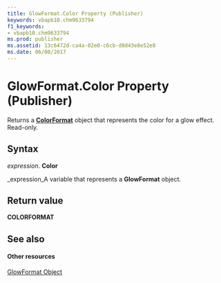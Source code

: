 ```yaml
---
title: GlowFormat.Color Property (Publisher)
keywords: vbapb10.chm9633794
f1_keywords:
- vbapb10.chm9633794
ms.prod: publisher
ms.assetid: 13c6472d-ca4a-02e0-c6cb-d8d43e8e52e8
ms.date: 06/08/2017
---
```



# GlowFormat.Color Property (Publisher)

Returns a **[ColorFormat](colorformat-object-publisher.md)** object that represents the color for a glow effect. Read-only.


## Syntax

 _expression_. **Color**

 _expression_A variable that represents a **GlowFormat** object.


## Return value

 **COLORFORMAT**


## See also


#### Other resources


 [GlowFormat Object](glowformat-object-publisher.md)
 

